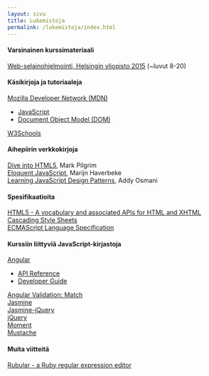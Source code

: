 ```yaml
---
layout: sivu
title: Lukemistoja
permalink: /lukemistoja/index.html 
---
```


#### Varsinainen kurssimateriaali

[Web-selainohjelmointi, Helsingin yliopisto 2015]({{site.baseurl}}/weso/) (~luvut 8-20) 

#### Käsikirjoja ja tutoriaaleja

[Mozilla Developer Network (MDN)](https://developer.mozilla.org/fi/)

* [JavaScript](https://developer.mozilla.org/fi/docs/Web/JavaScript)
* [Document Object Model (DOM)](https://developer.mozilla.org/en-US/docs/Web/API/Document_Object_Model)
 
[W3Schools](http://www.w3schools.com)   

#### Aihepiirin verkkokirjoja

[Dive into HTML5](http://diveintohtml5.info/), Mark Pilgrim   
[Eloquent JavaScript](http://eloquentjavascript.net),  Marijn Haverbeke      
[Learning JavaScript Design Patterns](https://addyosmani.com/resources/essentialjsdesignpatterns/book/),  Addy Osmani


#### Spesifikaatioita

[HTML5 - A vocabulary and associated APIs for HTML and XHTML](http://www.w3.org/TR/html5/)    
[Cascading Style Sheets](http://www.w3.org/Style/CSS/)  
[ECMAScript Language Specification](https://tc39.github.io/ecma262/)  


#### Kurssiin liittyviä JavaScript-kirjastoja

[Angular](https://angularjs.org)

* [API Reference](https://docs.angularjs.org/api)
* [Developer Guide](https://docs.angularjs.org/guide)

[Angular Validation: Match](https://github.com/TheSharpieOne/angular-validation-match)   
[Jasmine](http://jasmine.github.io)  
[Jasmine-jQuery](https://github.com/velesin/jasmine-jquery)  
[jQuery](https://jquery.com)  
[Moment](http://momentjs.com)  
[Mustache](https://github.com/janl/mustache.js)  

#### Muita viitteitä

[Rubular - a Ruby regular expression editor](http://rubular.com/)   


